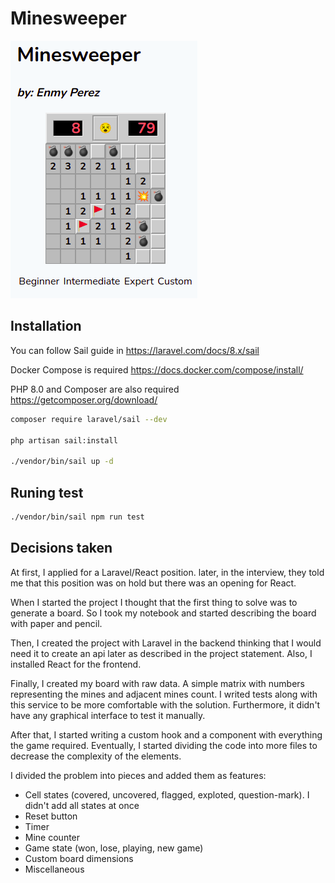 # Minesweeper

![Demo image](docs/demo.png?raw=true "Minesweeper")

## Installation

You can follow Sail guide in https://laravel.com/docs/8.x/sail

Docker Compose is required https://docs.docker.com/compose/install/

PHP 8.0 and Composer are also required https://getcomposer.org/download/

```bash
composer require laravel/sail --dev

php artisan sail:install

./vendor/bin/sail up -d
```

## Runing test

```bash
./vendor/bin/sail npm run test
```

## Decisions taken

At first, I applied for a Laravel/React position. later, in the interview, they told me that this position was on hold but there was an opening for React.

When I started the project I thought that the first thing to solve was to generate a board. So I took my notebook and started describing the board with paper and pencil.

Then, I created the project with Laravel in the backend thinking that I would need it to create an api later as described in the project statement. Also, I installed React for the frontend.

Finally, I created my board with raw data. A simple matrix with numbers representing the mines and adjacent mines count. I writed tests along with this service to be more comfortable with the solution. Furthermore, it didn't have any graphical interface to test it manually.

After that, I started writing a custom hook and a component with everything the game required. Eventually, I started dividing the code into more files to decrease the complexity of the elements.

I divided the problem into pieces and added them as features:
 * Cell states (covered, uncovered, flagged, exploted, question-mark). I didn't add all states at once
 * Reset button
 * Timer
 * Mine counter
 * Game state (won, lose, playing, new game)
 * Custom board dimensions
 * Miscellaneous
